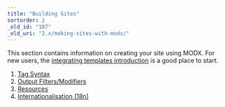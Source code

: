 ```yaml
---
title: "Building Sites"
sortorder: 2
_old_id: "187"
_old_uri: "2.x/making-sites-with-modx/"
---
```


This section contains information on creating your site using MODX. For new users, the [integrating templates introduction](building-sites/integrating-templates) is a good place to start.

1. [Tag Syntax](building-sites/tag-syntax)
2. [Output Filters/Modifiers](building-sites/tag-syntax/output-modifiers)
3. [Resources](building-sites/resources)
4. [Internationalisation (18n)](building-sites/i18n)
